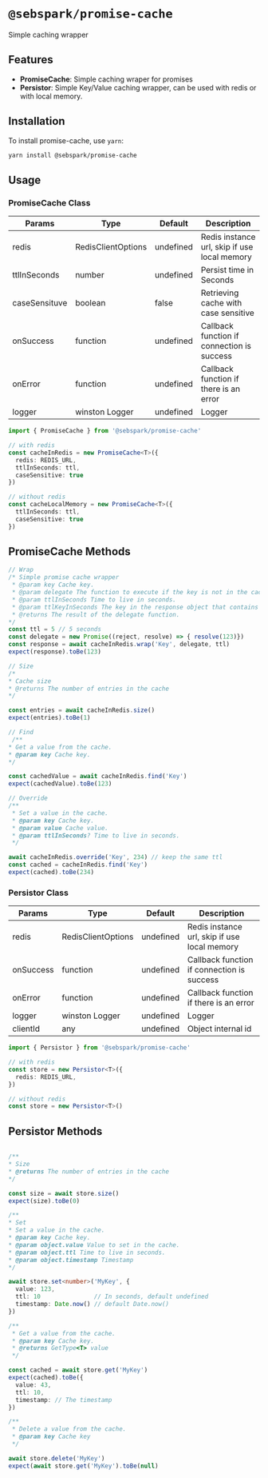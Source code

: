# `@sebspark/promise-cache`

Simple caching wrapper

## **Features**

- **PromiseCache**: Simple caching wraper for promises
- **Persistor**: Simple Key/Value caching wrapper, can be used with redis or with local memory.
  
## **Installation**

To install promise-cache, use `yarn`:

```bash
yarn install @sebspark/promise-cache
```
## **Usage**

### **PromiseCache Class**

| Params        | Type     | Default |Description                                  |
|---------------|----------|---------|---------------------------------------------|
| redis         | RedisClientOptions   |    undefined     |Redis instance url, skip if use local memory |
| ttlInSeconds  | number   |   undefined      |Persist time in Seconds                      |
| caseSensituve | boolean  |   false    |Retrieving cache with case sensitive         |
| onSuccess     | function |    undefined     |Callback function if connection is success   |
| onError       | function |    undefined     |Callback function if there is an error       |
| logger        | winston Logger |    undefined     |Logger                                 |

```typescript
import { PromiseCache } from '@sebspark/promise-cache'

// with redis
const cacheInRedis = new PromiseCache<T>({
  redis: REDIS_URL,
  ttlInSeconds: ttl,
  caseSensitive: true
})

// without redis
const cacheLocalMemory = new PromiseCache<T>({
  ttlInSeconds: ttl,
  caseSensitive: true
})
```

## **PromiseCache Methods**

```typescript
// Wrap
/* Simple promise cache wrapper
 * @param key Cache key.
 * @param delegate The function to execute if the key is not in the cache.
 * @param ttlInSeconds Time to live in seconds.
 * @param ttlKeyInSeconds The key in the response object that contains the TTL.
 * @returns The result of the delegate function.
*/
const ttl = 5 // 5 seconds
const delegate = new Promise((reject, resolve) => { resolve(123)})
const response = await cacheInRedis.wrap('Key', delegate, ttl)
expect(response).toBe(123)

// Size
/*
* Cache size
* @returns The number of entries in the cache
*/

const entries = await cacheInRedis.size()
expect(entries).toBe(1)

// Find
 /**
* Get a value from the cache.
* @param key Cache key.
*/

const cachedValue = await cacheInRedis.find('Key')
expect(cachedValue).toBe(123)

// Override
/**
 * Set a value in the cache.
 * @param key Cache key.
 * @param value Cache value.
 * @param ttlInSeconds? Time to live in seconds.
 */

await cacheInRedis.override('Key', 234) // keep the same ttl
const cached = cacheInRedis.find('Key')
expect(cached).toBe(234)
```

### **Persistor Class**

| Params        | Type     | Default |Description                                  |
|---------------|----------|---------|---------------------------------------------|
| redis         | RedisClientOptions   |    undefined     |Redis instance url, skip if use local memory |
| onSuccess     | function |    undefined     |Callback function if connection is success   |
| onError       | function |    undefined     |Callback function if there is an error       |
| logger        | winston Logger |    undefined     |Logger                                 |
| clientId        | any |    undefined     |Object internal id                                 |

```typescript
import { Persistor } from '@sebspark/promise-cache'

// with redis
const store = new Persistor<T>({
  redis: REDIS_URL,
})

// without redis
const store = new Persistor<T>()
```

## **Persistor Methods**

```typescript

/**
* Size
* @returns The number of entries in the cache
*/

const size = await store.size()
expect(size).toBe(0)

/**
* Set
* Set a value in the cache.
* @param key Cache key.
* @param object.value Value to set in the cache.
* @param object.ttl Time to live in seconds.
* @param object.timestamp Timestamp
*/

await store.set<number>('MyKey', {
  value: 123,
  ttl: 10               // In seconds, default undefined
  timestamp: Date.now() // default Date.now()
})

/**
 * Get a value from the cache.
 * @param key Cache key.
 * @returns GetType<T> value
 */

const cached = await store.get('MyKey')
expect(cached).toBe({
  value: 43,
  ttl: 10,
  timestamp: // The timestamp
})

/**
 * Delete a value from the cache.
 * @param key Cache key
 */

await store.delete('MyKey')
expect(await store.get('MyKey').toBe(null)
```

